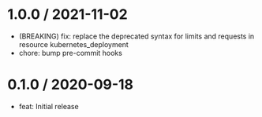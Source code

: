 1.0.0 / 2021-11-02
========================

  * (BREAKING) fix: replace the deprecated syntax for limits and requests in resource kubernetes_deployment
  * chore: bump pre-commit hooks

0.1.0 / 2020-09-18
==================

  * feat: Initial release
